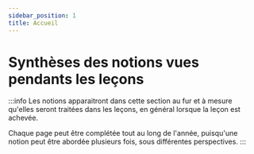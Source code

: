 ```yaml
---
sidebar_position: 1
title: Accueil
---
```

# Synthèses des notions vues pendants les leçons
:::info
Les notions apparaitront dans cette section au fur et à mesure qu'elles seront traitées dans les leçons, en général lorsque la leçon est achevée.

Chaque page peut être complétée tout au long de l'année, puisqu'une notion peut être abordée plusieurs fois, sous différentes perspectives.
:::